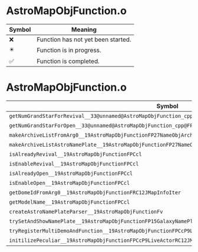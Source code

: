 # AstroMapObjFunction.o
| Symbol | Meaning 
| ------------- | ------------- 
| :x: | Function has not yet been started. 
| :eight_pointed_black_star: | Function is in progress. 
| :white_check_mark: | Function is completed. 


# AstroMapObjFunction.o
| Symbol | Decompiled? |
| ------------- | ------------- |
| `getNumGrandStarForRevival__33@unnamed@AstroMapObjFunction_cpp@FPCcl` | :white_check_mark: |
| `getNumGrandStarForOpen__33@unnamed@AstroMapObjFunction_cpp@FPCcl` | :white_check_mark: |
| `makeArchiveListFromArg0__19AstroMapObjFunctionFP27NameObjArchiveListCollectorRC12JMapInfoIter` | :white_check_mark: |
| `makeArchiveListAstroNamePlate__19AstroMapObjFunctionFP27NameObjArchiveListCollectorRC12JMapInfoIter` | :white_check_mark: |
| `isAlreadyRevival__19AstroMapObjFunctionFPCcl` | :white_check_mark: |
| `isEnableRevival__19AstroMapObjFunctionFPCcl` | :white_check_mark: |
| `isAlreadyOpen__19AstroMapObjFunctionFPCcl` | :white_check_mark: |
| `isEnableOpen__19AstroMapObjFunctionFPCcl` | :white_check_mark: |
| `getDomeIdFromArg0__19AstroMapObjFunctionFRC12JMapInfoIter` | :white_check_mark: |
| `getModelName__19AstroMapObjFunctionFPCcl` | :white_check_mark: |
| `createAstroNamePlateParser__19AstroMapObjFunctionFv` | :x: |
| `trySetAndShowNamePlate__19AstroMapObjFunctionFP15GalaxyNamePlatePC8JMapInfoRCQ29JGeometry8TVec3<f>PCclb` | :x: |
| `tryRegisterMultiDemoAndFunction__19AstroMapObjFunctionFPCcP9LiveActorRC12JMapInfoIterRCQ22MR11FunctorBase` | :x: |
| `initilizePeculiar__19AstroMapObjFunctionFPCcP9LiveActorRC12JMapInfoIter` | :x: |
